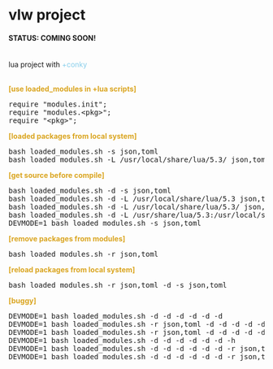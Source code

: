 # vlw project

<h4><span>STATUS: </span>COMING SOON!</h4><br />
lua project with <span style="color:skyblue;">+conky</span></br></br>

<b style="color:goldenrod;">[use loaded_modules in +lua scripts]</b>
<pre>
require "modules.init";
require "modules.&lt;pkg&gt;";
require "&lt;pkg&gt;";
</pre>

<b style="color:goldenrod;">[loaded packages from local system]</b>
<pre>
bash loaded_modules.sh -s json,toml
bash loaded_modules.sh -L /usr/local/share/lua/5.3/ json,toml
</pre>

<b style="color:goldenrod;">[get source before compile]</b>
<pre>
bash loaded_modules.sh -d -s json,toml
bash loaded_modules.sh -d -L /usr/local/share/lua/5.3 json,toml
bash loaded_modules.sh -d -L /usr/local/share/lua/5.3/ json,toml
bash loaded_modules.sh -d -L /usr/share/lua/5.3:/usr/local/share/lua/5.3 json,toml
DEVMODE=1 bash loaded_modules.sh -s json,toml
</pre>

<b style="color:goldenrod;">[remove packages from modules]</b>
<pre>
bash loaded_modules.sh -r json,toml
</pre>

<b style="color:goldenrod;">[reload packages from local system]</b>
<pre>
bash loaded_modules.sh -r json,toml -d -s json,toml
</pre>

<b style="color:goldenrod;">[buggy]</b>
<pre>
DEVMODE=1 bash loaded_modules.sh -d -d -d -d -d -d
DEVMODE=1 bash loaded_modules.sh -r json,toml -d -d -d -d -d -d -h
DEVMODE=1 bash loaded_modules.sh -r json,toml -d -d -d -d -d -d
DEVMODE=1 bash loaded_modules.sh -d -d -d -d -d -d -h
DEVMODE=1 bash loaded_modules.sh -d -d -d -d -d -d -r json,toml -h
DEVMODE=1 bash loaded_modules.sh -d -d -d -d -d -d -r json,toml
</pre>
